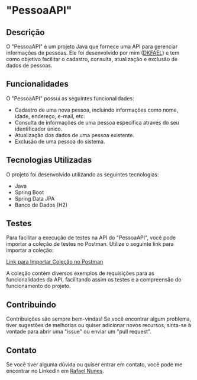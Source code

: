   
# "PessoaAPI"

## Descrição

O "PessoaAPI" é um projeto Java que fornece uma API para gerenciar informações de pessoas. Ele foi desenvolvido por mim ([DKFAEL](https://github.com/DKFAEL)) e tem como objetivo facilitar o cadastro, consulta, atualização e exclusão de dados de pessoas.

## Funcionalidades

O "PessoaAPI" possui as seguintes funcionalidades:

- Cadastro de uma nova pessoa, incluindo informações como nome, idade, endereço, e-mail, etc.
- Consulta de informações de uma pessoa específica através do seu identificador único.
- Atualização dos dados de uma pessoa existente.
- Exclusão de uma pessoa do sistema.

## Tecnologias Utilizadas

O projeto foi desenvolvido utilizando as seguintes tecnologias:

- Java
- Spring Boot
- Spring Data JPA
- Banco de Dados (H2)

## Testes

Para facilitar a execução de testes na API do "PessoaAPI", você pode importar a coleção de testes no Postman. Utilize o seguinte link para importar a coleção:

[Link para Importar Coleção no Postman](https://api.postman.com/collections/24163924-9ed814b3-2c40-436b-a669-9e5b427e146f?access_key=PMAT-01HCXNKX9TPGE5FXCQQN2S8ECC)

A coleção contém diversos exemplos de requisições para as funcionalidades da API, facilitando assim os testes e a compreensão do funcionamento do projeto.

## Contribuindo

Contribuições são sempre bem-vindas! Se você encontrar algum problema, tiver sugestões de melhorias ou quiser adicionar novos recursos, sinta-se à vontade para abrir uma "issue" ou enviar um "pull request".


## Contato

Se você tiver alguma dúvida ou quiser entrar em contato, você pode me encontrar no LinkedIn em [Rafael Nunes](https://www.linkedin.com/in/rafael-nunes-a7854a250/).
 
 
 



